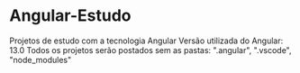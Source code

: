 # Angular-Estudo
 Projetos de estudo com a tecnologia Angular
 Versão utilizada do Angular: 13.0
 Todos os projetos serão postados sem as pastas: ".angular", ".vscode", "node_modules"